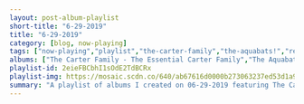 ```yaml
---
layout: post-album-playlist
short-title: "6-29-2019"
title: "6-29-2019"
category: [blog, now-playing]
tags: ["now-playing","playlist","the-carter-family","the-aquabats!","reel-big-fish","rancid","streetlight-manifesto","the-toasters","big-d-and-the-kids-table","catch-22","the-forces-of-evil","leftöver-crack","streetlight-manifesto","the-mighty-mighty-bosstones","mustard-plug","mustard-plug","the-planet-smashers","rancid","the-suicide-machines","the-supervillains","tim-armstrong","the-flatliners","the-specials","the-slackers","jenny-lewis,-the-watson-twins","the-aquabats!","mustard-plug","mustard-plug"]
albums: ["The Carter Family - The Essential Carter Family","The Aquabats! - The Fury of the Aquabats","Reel Big Fish - Turn The Radio Off","Rancid - ...And Out Come The Wolves","Streetlight Manifesto - Everything Goes Numb","The Toasters - One More Bullet","Big D and the Kids Table - How It Goes","Catch 22 - Dinosaur Sounds","The Forces Of Evil - Friend Or Foe","Leftöver Crack - Mediocre Generica","Streetlight Manifesto - Keasbey Nights","The Mighty Mighty Bosstones - Let's Face It","Mustard Plug - Masterpieces: 1991-2002","Mustard Plug - In Black And White","The Planet Smashers - Life of the Party","Rancid - Indestructible","The Suicide Machines - Destruction By Definition","The Supervillains - Grow Yer Own","Tim Armstrong - A Poets Life","The Flatliners - Destroy To Create","The Specials - Stereo-Typical: A's, B's & Rarities","The Slackers - Redlight","Jenny Lewis, The Watson Twins - Rabbit Fur Coat","The Aquabats! - The Fury of the Aquabats","Mustard Plug - Masterpieces: 1991-2002","Mustard Plug - In Black And White"]
playlist-id: 2eieFBCbhI1sOdE2TdBCRx
playlist-img: https://mosaic.scdn.co/640/ab67616d0000b273063237ed53d1a93007b9f16eab67616d0000b273e0ec05f5ff396422cc67f150ab67616d0000b273ef883c94c02915cacc3b5b36ab67616d0000b273fefabd0399831305e932cca4
summary: "A playlist of albums I created on 06-29-2019 featuring The Carter Family, The Aquabats!, Reel Big Fish, Rancid, Streetlight Manifesto, The Toasters, Big D and the Kids Table, Catch 22, The Forces Of Evil, Leftöver Crack, Streetlight Manifesto, The Mighty Mighty Bosstones, Mustard Plug, Mustard Plug, The Planet Smashers, Rancid, The Suicide Machines, The Supervillains, Tim Armstrong, The Flatliners, The Specials, The Slackers, Jenny Lewis, The Watson Twins, The Aquabats!, Mustard Plug, and Mustard Plug"
---
```

